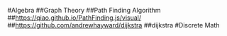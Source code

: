 #Algebra
##Graph Theory
##Path Finding Algorithm
##https://qiao.github.io/PathFinding.js/visual/
##https://github.com/andrewhayward/dijkstra
##dijkstra
#Discrete Math
